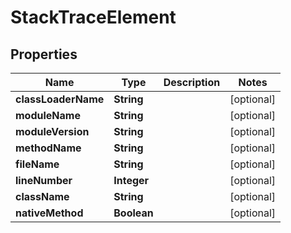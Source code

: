
# StackTraceElement

## Properties
Name | Type | Description | Notes
------------ | ------------- | ------------- | -------------
**classLoaderName** | **String** |  |  [optional]
**moduleName** | **String** |  |  [optional]
**moduleVersion** | **String** |  |  [optional]
**methodName** | **String** |  |  [optional]
**fileName** | **String** |  |  [optional]
**lineNumber** | **Integer** |  |  [optional]
**className** | **String** |  |  [optional]
**nativeMethod** | **Boolean** |  |  [optional]



